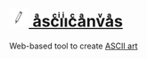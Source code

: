 # [![](assets/pencil.png) aͣscͨiͥiͥcͨaͣnvͮaͣs](https://asciicanvas.app)

Web-based tool to create [ASCII art](https://pt.wikipedia.org/wiki/ASCII_art)
